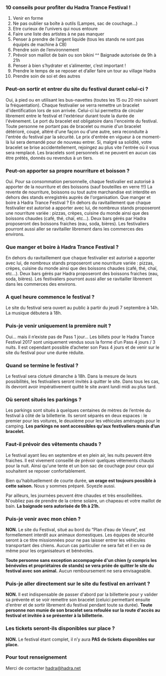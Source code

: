 ### 10 conseils pour profiter du Hadra Trance Festival !
1. Venir en forme
2. Ne pas oublier sa boîte à outils (Lampes, sac de couchage...)
3. Etre curieux de l’univers qui nous entoure
4. Faire une liste des artistes à ne pas manquer
5. Penser à prendre de l’argent liquide (tous les stands ne sont pas équipés de machine à CB)
6. Prendre soin de l’environnement
7. Prévoir son maillot de bain ou son bikini ^^ Baignade autorisée de 9h à 21h 
8. Penser à bien s’hydrater et s’alimenter, c’est important !
9. Prendre le temps de se reposer et d’aller faire un tour au village Hadra
10. Prendre soin de soi et des autres

### Peut-on sortir et entrer du site du festival durant celui-ci ?
Oui, à pied ou en utilisant les bus-navettes (toutes les 15 ou 20 min suivant la fréquentation).
Chaque festivalier se verra remettre un bracelet d'identification lors de son arrivée. Celui-ci lui permettra de circuler librement entre le festival et l'extérieur durant toute la durée de l'évènement.
Le port du bracelet est obligatoire dans l'enceinte du festival. Toute personne ne portant pas de bracelet ou munie d'un bracelet détérioré, coupé, altéré d'une façon ou d'une autre, sera reconduite à l'entrée du festival par la sécurité. Le prix d'entrée en vigueur à ce moment-là lui sera demandé pour de nouveau entrer.
Si, malgré sa solidité, votre bracelet se brise accidentellement, rejoingez au plus vite l'entrée où il vous sera remplacé.
Les bracelets sont personnels et ne peuvent en aucun cas être prétés, donnés ou revendus à un tiers.

### Peut-on apporter sa propre nourriture et boisson ?
Oui.
Pour sa consommation personnelle, chaque festivalier est autorisé à apporter de la nourriture et des boissons (sauf bouteilles en verre !!!)
La revente de nourriture, boissons ou tout autre marchandise est interdite en dehors des stands enregistrés auprès de l'organisation.
Que manger et boire à Hadra Trance Festival ?
En dehors du ravitaillement que chaque festivalier est autorisé a apporter avec lui, de nombreux stands proposeront une nourriture variée : pizzas, crèpes, cuisine du monde ainsi que des boissons chaudes (café, thé, chaï, etc...). Deux bars gérés par Hadra proposeront des boissons fraiches (eau, soda, bières).
Les festivaliers pourront aussi aller se ravitailler librement dans les commerces des environs.

### Que manger et boire à Hadra Trance Festival ?
En dehors du ravitaillement que chaque festivalier est autorisé a apporter avec lui, de nombreux stands proposeront une nourriture variée : pizzas, crèpes, cuisine du monde ainsi que des boissons chaudes (café, thé, chaï, etc...). Deux bars gérés par Hadra proposeront des boissons fraiches (eau, soda, bières).
Les festivaliers pourront aussi aller se ravitailler librement dans les commerces des environs.

### A quel heure commence le festival ?
Le site du festival sera ouvert au public à partir du jeudi 7 septembre à 14h.
La musique débutera à 18h.

### Puis-je venir uniquement la première nuit ?
Oui... mais il n’existe pas de Pass 1 jour...
Les billets pour le Hadra Trance Festival 2017 sont uniquement vendus sous la forme d’un Pass 4 jours / 3 nuits. Il est cependant possible d’acheter son Pass 4 jours et de venir sur le site du festival pour une durée réduite.

### Quand se termine le festival ?
Le festival sera cloturé dimanche à 18h. 
Dans la mesure de leurs possibilités, les festivaliers seront invités à quitter le site.
Dans tous les cas, ils devront avoir impérativement quitté le site avant lundi midi au plus tard.

### Où seront situés les parkings ?
Les parkings sont situés à quelques centaines de mètres de l’entrée du festival à côté de la billetterie. Ils seront séparés en deux espaces : le premier pour les voitures, le deuxième pour les véhicules aménagés pour le camping. 
**Les parkings ne sont accessibles qu’aux festivaliers munis d’un bracelet.**

### Faut-il prévoir des vêtements chauds ?
Le festival ayant lieu en septembre et en plein air, les nuits peuvent être fraiches. Il est vivement conseillé de prévoir quelques vêtements chauds pour la nuit. Ainsi qu'une tente et un bon sac de couchage pour ceux qui souhaitent se reposer confortablement.

Bien qu'habituellement de courte durée, **un orage est toujours possible à cette saison.** Nous y sommes préparé. Soyez­le aussi.

Par ailleurs, les journées peuvent être chaudes et très ensolleillées. N'oubliez pas de prendre de la crème solaire, un chapeau et votre maillot de bain.
**La baignade sera autorisée de 9h à 21h.** 

### Puis-je venir avec mon chien ?
**NON.**
Le site du Festival, situé au bord du “Plan d’eau de Vieure”, est formellement interdit aux animaux domestiques. 
Les équipes de sécurité seront à ce titre missionnées pour ne pas laisser entrer les véhicules transportant des chiens. Aucun cas particulier ne sera fait et il en va de même pour les organisateurs et bénévoles. 

**Toute personne sans exception accompagnée d'un chien (y compris les bénévoles et propriétaires de stands) se vera priée de quitter le site du festival avec son animal.** 
Aucun remboursement ne sera envisageable.

### Puis-je aller directement sur le site du festival en arrivant ?
**NON.**
Il est indispensable de passer d'abord par la billetterie pour y valider sa prévente et se voir remettre son bracelet (celui­ci permettant ensuite d'entrer et de sortir librement du festival pendant toute sa durée). 
**Toute personne non munie de son bracelet sera refoulée sur la route d'accès au festival et invitée à se présenter à la billetterie.**

### Les tickets seront-ils disponibles sur place ?
**NON.**
Le festival étant complet, il n’y aura **PAS de tickets disponibles sur place.**

### Pour tout renseignement
Merci de contacter [hadra@hadra.net](mailto:hadra@hadra.net)
